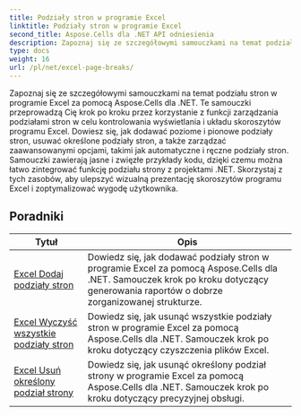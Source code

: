```yaml
---
title: Podziały stron w programie Excel
linktitle: Podziały stron w programie Excel
second_title: Aspose.Cells dla .NET API odniesienia
description: Zapoznaj się ze szczegółowymi samouczkami na temat podziału stron w programie Excel za pomocą Aspose.Cells dla .NET. Z łatwością ulepszaj układ skoroszytów programu Excel.
type: docs
weight: 16
url: /pl/net/excel-page-breaks/
---
```

Zapoznaj się ze szczegółowymi samouczkami na temat podziału stron w programie Excel za pomocą Aspose.Cells dla .NET. Te samouczki przeprowadzą Cię krok po kroku przez korzystanie z funkcji zarządzania podziałami stron w celu kontrolowania wyświetlania i układu skoroszytów programu Excel. Dowiesz się, jak dodawać poziome i pionowe podziały stron, usuwać określone podziały stron, a także zarządzać zaawansowanymi opcjami, takimi jak automatyczne i ręczne podziały stron. Samouczki zawierają jasne i zwięzłe przykłady kodu, dzięki czemu można łatwo zintegrować funkcję podziału strony z projektami .NET. Skorzystaj z tych zasobów, aby ulepszyć wizualną prezentację skoroszytów programu Excel i zoptymalizować wygodę użytkownika.

## Poradniki 
| Tytuł | Opis |
| --- | --- |
| [Excel Dodaj podziały stron](./excel-add-page-breaks/) | Dowiedz się, jak dodawać podziały stron w programie Excel za pomocą Aspose.Cells dla .NET. Samouczek krok po kroku dotyczący generowania raportów o dobrze zorganizowanej strukturze. |  
| [Excel Wyczyść wszystkie podziały stron](./excel-clear-all-page-breaks/) | Dowiedz się, jak usunąć wszystkie podziały stron w programie Excel za pomocą Aspose.Cells dla .NET. Samouczek krok po kroku dotyczący czyszczenia plików Excel. |  
| [Excel Usuń określony podział strony](./excel-remove-specific-page-break/) | Dowiedz się, jak usunąć określony podział strony w programie Excel za pomocą Aspose.Cells dla .NET. Samouczek krok po kroku dotyczący precyzyjnej obsługi. |  
